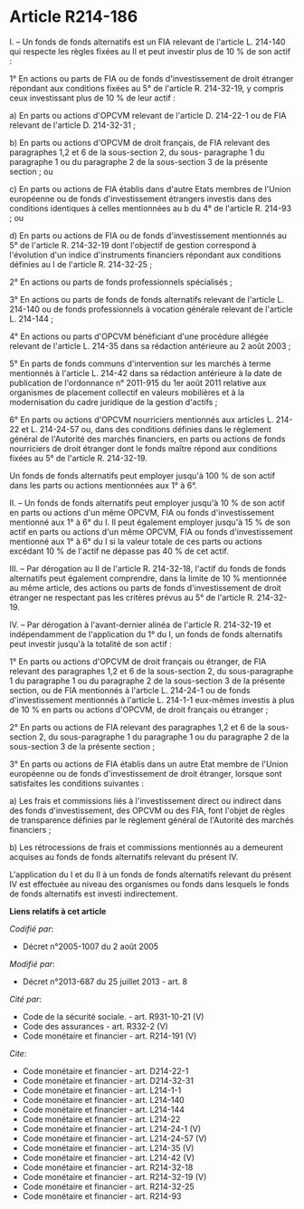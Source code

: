 # Article R214-186

I. – Un fonds de fonds alternatifs est un FIA relevant de l'article L. 214-140 qui respecte les règles fixées au II et peut
investir plus de 10 % de son actif : 

1° En actions ou parts de FIA ou de fonds d'investissement de droit étranger répondant aux conditions fixées au 5° de
l'article R. 214-32-19, y compris ceux investissant plus de 10 % de leur actif : 

a) En parts ou actions d'OPCVM relevant de l'article D. 214-22-1 ou de FIA relevant de l'article D. 214-32-31 ; 

b) En parts ou actions d'OPCVM de droit français, de FIA relevant des paragraphes 1,2 et 6 de la sous-section 2, du sous-
paragraphe 1 du paragraphe 1 ou du paragraphe 2 de la sous-section 3 de la présente section ; ou 

c) En parts ou actions de FIA établis dans d'autre Etats membres de l'Union européenne ou de fonds d'investissement étrangers
investis dans des conditions identiques à celles mentionnées au b du 4° de l'article R. 214-93 ; ou 

d) En parts ou actions de FIA ou de fonds d'investissement mentionnés au 5° de l'article R. 214-32-19 dont l'objectif de
gestion correspond à l'évolution d'un indice d'instruments financiers répondant aux conditions définies au I de l'article R.
214-32-25 ; 

2° En actions ou parts de fonds professionnels spécialisés ; 

3° En actions ou parts de fonds de fonds alternatifs relevant de l'article L. 214-140 ou de fonds professionnels à vocation
générale relevant de l'article L. 214-144 ; 

4° En actions ou parts d'OPCVM bénéficiant d'une procédure allégée relevant de l'article L. 214-35 dans sa rédaction
antérieure au 2 août 2003 ; 

5° En parts de fonds communs d'intervention sur les marchés à terme mentionnés à l'article L. 214-42 dans sa rédaction
antérieure à la date de publication de l'ordonnance n° 2011-915 du 1er août 2011 relative aux organismes de placement
collectif en valeurs mobilières et à la modernisation du cadre juridique de la gestion d'actifs ; 

6° En parts ou actions d'OPCVM nourriciers mentionnés aux articles L. 214-22 et L. 214-24-57 ou, dans des conditions définies
dans le règlement général de l'Autorité des marchés financiers, en parts ou actions de fonds nourriciers de droit étranger
dont le fonds maître répond aux conditions fixées au 5° de l'article R. 214-32-19. 

Un fonds de fonds alternatifs peut employer jusqu'à 100 % de son actif dans les parts ou actions mentionnées aux 1° à 6°. 

II. – Un fonds de fonds alternatifs peut employer jusqu'à 10 % de son actif en parts ou actions d'un même OPCVM, FIA ou fonds
d'investissement mentionné aux 1° à 6° du I. Il peut également employer jusqu'à 15 % de son actif en parts ou actions d'un
même OPCVM, FIA ou fonds d'investissement mentionné aux 1° à 6° du I si la valeur totale de ces parts ou actions excédant 10
% de l'actif ne dépasse pas 40 % de cet actif. 

III. – Par dérogation au II de l'article R. 214-32-18, l'actif du fonds de fonds alternatifs peut également comprendre, dans
la limite de 10 % mentionnée au même article, des actions ou parts de fonds d'investissement de droit étranger ne respectant
pas les critères prévus au 5° de l'article R. 214-32-19. 

IV. – Par dérogation à l'avant-dernier alinéa de l'article R. 214-32-19 et indépendamment de l'application du 1° du I, un
fonds de fonds alternatifs peut investir jusqu'à la totalité de son actif : 

1° En parts ou actions d'OPCVM de droit français ou étranger, de FIA relevant des paragraphes 1,2 et 6 de la sous-section 2,
du sous-paragraphe 1 du paragraphe 1 ou du paragraphe 2 de la sous-section 3 de la présente section, ou de FIA mentionnés à
l'article L. 214-24-1 ou de fonds d'investissement mentionnés à l'article L. 214-1-1 eux-mêmes investis à plus de 10 % en
parts ou actions d'OPCVM, de droit français ou étranger ; 

2° En parts ou actions de FIA relevant des paragraphes 1,2 et 6 de la sous-section 2, du sous-paragraphe 1 du paragraphe 1 ou
du paragraphe 2 de la sous-section 3 de la présente section ; 

3° En parts ou actions de FIA établis dans un autre Etat membre de l'Union européenne ou de fonds d'investissement de droit
étranger, lorsque sont satisfaites les conditions suivantes : 

a) Les frais et commissions liés à l'investissement direct ou indirect dans des fonds d'investissement, des OPCVM ou des FIA,
font l'objet de règles de transparence définies par le règlement général de l'Autorité des marchés financiers ; 

b) Les rétrocessions de frais et commissions mentionnés au a demeurent acquises au fonds de fonds alternatifs relevant du
présent IV. 

L'application du I et du II à un fonds de fonds alternatifs relevant du présent IV est effectuée au niveau des organismes ou
fonds dans lesquels le fonds de fonds alternatifs est investi indirectement.

**Liens relatifs à cet article**

_Codifié par_:

  - Décret n°2005-1007 du 2 août 2005

_Modifié par_:

  - Décret n°2013-687 du 25 juillet 2013 - art. 8

_Cité par_:

  - Code de la sécurité sociale. - art. R931-10-21 (V)
  - Code des assurances - art. R332-2 (V)
  - Code monétaire et financier - art. R214-191 (V)

_Cite_:

  - Code monétaire et financier - art. D214-22-1
  - Code monétaire et financier - art. D214-32-31
  - Code monétaire et financier - art. L214-1-1
  - Code monétaire et financier - art. L214-140
  - Code monétaire et financier - art. L214-144
  - Code monétaire et financier - art. L214-22
  - Code monétaire et financier - art. L214-24-1 (V)
  - Code monétaire et financier - art. L214-24-57 (V)
  - Code monétaire et financier - art. L214-35 (V)
  - Code monétaire et financier - art. L214-42 (V)
  - Code monétaire et financier - art. R214-32-18
  - Code monétaire et financier - art. R214-32-19 (V)
  - Code monétaire et financier - art. R214-32-25
  - Code monétaire et financier - art. R214-93
